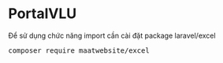 # PortalVLU
Để sử dụng chức năng import cần cài đặt package laravel/excel

<pre>composer require maatwebsite/excel</pre>

